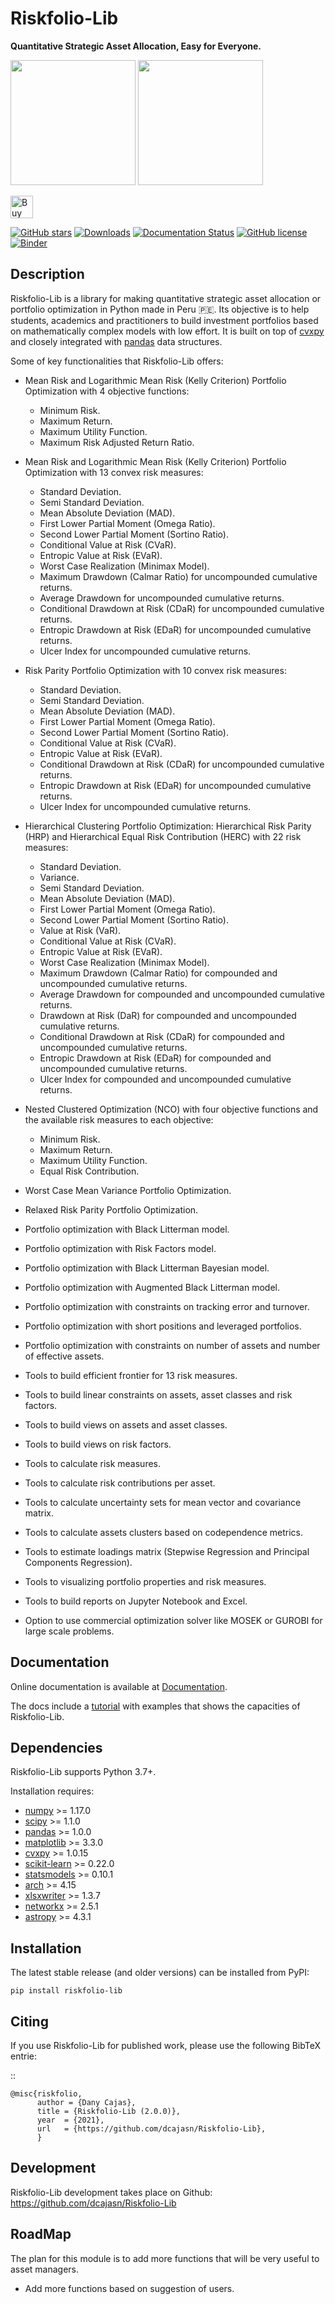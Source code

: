 # Riskfolio-Lib

**Quantitative Strategic Asset Allocation, Easy for Everyone.**

<div class="row">
<img src="https://raw.githubusercontent.com/dcajasn/Riskfolio-Lib/master/docs/source/images/MSV_Frontier.png" height="200">
<img src="https://raw.githubusercontent.com/dcajasn/Riskfolio-Lib/master/docs/source/images/Pie_Chart.png" height="200">
</div>

<a href='https://ko-fi.com/B0B833SXD' target='_blank'><img height='36' style='border:0px;height:36px;' src='https://cdn.ko-fi.com/cdn/kofi1.png?v=2' border='0' alt='Buy Me a Coffee at ko-fi.com' /></a>

[![GitHub stars](https://img.shields.io/github/stars/dcajasn/Riskfolio-Lib?color=green)](https://github.com/dcajasn/Riskfolio-Lib/stargazers)
[![Downloads](https://static.pepy.tech/personalized-badge/riskfolio-lib?period=month&units=none&left_color=grey&right_color=orange&left_text=Downloads/Month)](https://pepy.tech/project/riskfolio-lib)
[![Documentation Status](https://readthedocs.org/projects/riskfolio-lib/badge/?version=latest)](https://riskfolio-lib.readthedocs.io/en/latest/?badge=latest)
[![GitHub license](https://img.shields.io/github/license/dcajasn/Riskfolio-Lib)](https://github.com/dcajasn/Riskfolio-Lib/blob/master/LICENSE.txt)
[![Binder](https://mybinder.org/badge_logo.svg)](https://mybinder.org/v2/gh/dcajasn/Riskfolio-Lib/HEAD)


## Description

Riskfolio-Lib is a library for making quantitative strategic asset allocation
or portfolio optimization in Python made in Peru &#x1F1F5;&#x1F1EA;. Its objective is to help students, academics and practitioners to build investment portfolios based on mathematically complex models with low effort. It is built on top of
[cvxpy](https://www.cvxpy.org/) and closely integrated
with [pandas](https://pandas.pydata.org/) data structures.

Some of key functionalities that Riskfolio-Lib offers:

* Mean Risk and Logarithmic Mean Risk (Kelly Criterion) Portfolio Optimization with 4 objective functions:

    * Minimum Risk.
    * Maximum Return.
    * Maximum Utility Function.
    * Maximum Risk Adjusted Return Ratio.

* Mean Risk and Logarithmic Mean Risk (Kelly Criterion) Portfolio Optimization with 13 convex risk measures:

    * Standard Deviation.
    * Semi Standard Deviation.
    * Mean Absolute Deviation (MAD).
    * First Lower Partial Moment (Omega Ratio).
    * Second Lower Partial Moment (Sortino Ratio).
    * Conditional Value at Risk (CVaR).
    * Entropic Value at Risk (EVaR).
    * Worst Case Realization (Minimax Model).
    * Maximum Drawdown (Calmar Ratio) for uncompounded cumulative returns.
    * Average Drawdown for uncompounded cumulative returns.
    * Conditional Drawdown at Risk (CDaR) for uncompounded cumulative returns.
    * Entropic Drawdown at Risk (EDaR) for uncompounded cumulative returns.
    * Ulcer Index for uncompounded cumulative returns.

* Risk Parity Portfolio Optimization with 10 convex risk measures:

    * Standard Deviation.
    * Semi Standard Deviation.
    * Mean Absolute Deviation (MAD).
    * First Lower Partial Moment (Omega Ratio).
    * Second Lower Partial Moment (Sortino Ratio).
    * Conditional Value at Risk (CVaR).
    * Entropic Value at Risk (EVaR).
    * Conditional Drawdown at Risk (CDaR) for uncompounded cumulative returns.
    * Entropic Drawdown at Risk (EDaR) for uncompounded cumulative returns.
    * Ulcer Index for uncompounded cumulative returns.

* Hierarchical Clustering Portfolio Optimization: Hierarchical Risk Parity (HRP) and Hierarchical Equal Risk Contribution (HERC) with 22 risk measures:

    * Standard Deviation.
    * Variance.
    * Semi Standard Deviation.
    * Mean Absolute Deviation (MAD).
    * First Lower Partial Moment (Omega Ratio).
    * Second Lower Partial Moment (Sortino Ratio).
    * Value at Risk (VaR).
    * Conditional Value at Risk (CVaR).
    * Entropic Value at Risk (EVaR).
    * Worst Case Realization (Minimax Model).
    * Maximum Drawdown (Calmar Ratio) for compounded and uncompounded cumulative returns.
    * Average Drawdown for compounded and uncompounded cumulative returns.
    * Drawdown at Risk (DaR) for compounded and uncompounded cumulative returns.
    * Conditional Drawdown at Risk (CDaR) for compounded and uncompounded cumulative returns.
    * Entropic Drawdown at Risk (EDaR) for compounded and uncompounded cumulative returns.
    * Ulcer Index for compounded and uncompounded cumulative returns.

* Nested Clustered Optimization (NCO) with four objective functions and the available risk measures to each objective:

    * Minimum Risk.
    * Maximum Return.
    * Maximum Utility Function.
    * Equal Risk Contribution.

* Worst Case Mean Variance Portfolio Optimization.
* Relaxed Risk Parity Portfolio Optimization.
* Portfolio optimization with Black Litterman model.
* Portfolio optimization with Risk Factors model.
* Portfolio optimization with Black Litterman Bayesian model.
* Portfolio optimization with Augmented Black Litterman model.
* Portfolio optimization with constraints on tracking error and turnover.
* Portfolio optimization with short positions and leveraged portfolios.
* Portfolio optimization with constraints on number of assets and number of effective assets.
* Tools to build efficient frontier for 13 risk measures.
* Tools to build linear constraints on assets, asset classes and risk factors.
* Tools to build views on assets and asset classes.
* Tools to build views on risk factors.
* Tools to calculate risk measures.
* Tools to calculate risk contributions per asset.
* Tools to calculate uncertainty sets for mean vector and covariance matrix.
* Tools to calculate assets clusters based on codependence metrics.
* Tools to estimate loadings matrix (Stepwise Regression and Principal Components Regression).
* Tools to visualizing portfolio properties and risk measures.
* Tools to build reports on Jupyter Notebook and Excel. 
* Option to use commercial optimization solver like MOSEK or GUROBI for large scale problems. 


## Documentation

Online documentation is available at [Documentation](https://riskfolio-lib.readthedocs.io/en/latest/).

The docs include a [tutorial](https://riskfolio-lib.readthedocs.io/en/latest/examples.html)
with examples that shows the capacities of Riskfolio-Lib.


## Dependencies

Riskfolio-Lib supports Python 3.7+.

Installation requires:
* [numpy](http://www.numpy.org/) >= 1.17.0
* [scipy](https://www.scipy.org/) >= 1.1.0
* [pandas](https://pandas.pydata.org/) >= 1.0.0
* [matplotlib](https://matplotlib.org/) >= 3.3.0
* [cvxpy](https://www.cvxpy.org/) >= 1.0.15
* [scikit-learn](https://scikit-learn.org/stable/) >= 0.22.0
* [statsmodels](https://www.statsmodels.org/) >= 0.10.1
* [arch](https://bashtage.github.io/arch/) >= 4.15
* [xlsxwriter](https://xlsxwriter.readthedocs.io) >= 1.3.7
* [networkx](https://networkx.org) >= 2.5.1
* [astropy](https://www.astropy.org) >= 4.3.1

## Installation

The latest stable release (and older versions) can be installed from PyPI:

    pip install riskfolio-lib

## Citing

If you use Riskfolio-Lib for published work, please use the following BibTeX entrie:

::

    @misc{riskfolio,
          author = {Dany Cajas},
          title = {Riskfolio-Lib (2.0.0)},
          year  = {2021},
          url   = {https://github.com/dcajasn/Riskfolio-Lib},
          }

 
## Development

Riskfolio-Lib development takes place on Github: https://github.com/dcajasn/Riskfolio-Lib

## RoadMap

The plan for this module is to add more functions that will be very useful
to asset managers.

* Add more functions based on suggestion of users.